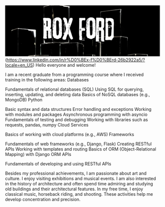 ![Header](https://github.com/BlackWaterPark0011010111/BlackWaterPark0011010111/blob/master/newone/Rox%20Ford%20(1).jpg)(https://www.linkedin.com/in/r%D0%BEx-f%D0%BErd-26b2922a5/?locale=en_US)
Hello everyone and welcome!

I am a recent graduate from a programming course where I received training in the following areas:
Databases

Fundamentals of relational databases (SQL)
Using SQL for querying, inserting, updating, and deleting data
Basics of NoSQL databases (e.g., MongoDB)
Python 

Basic syntax and data structures
Error handling and exceptions
Working with modules and packages
Asynchronous programming with asyncio
Fundamentals of testing and debugging
Working with libraries such as requests, pandas, numpy
Cloud Services

Basics of working with cloud platforms (e.g., AWS)
Frameworks

Fundamentals of web frameworks (e.g., Django, Flask)
Creating RESTful APIs
Working with templates and routing
Basics of ORM (Object-Relational Mapping) with Django ORM
APIs

Fundamentals of developing and using RESTful APIs


Besides my professional achievements, I am passionate
 about art and culture. I enjoy visiting exhibitions and musical events.
 I am also interested in the history of architecture and often spend time 
admiring and studying old buildings and their architectural features. 
In my free time, I enjoy classical music, horseback riding, and shooting. 
These activities help me develop concentration and precision.
